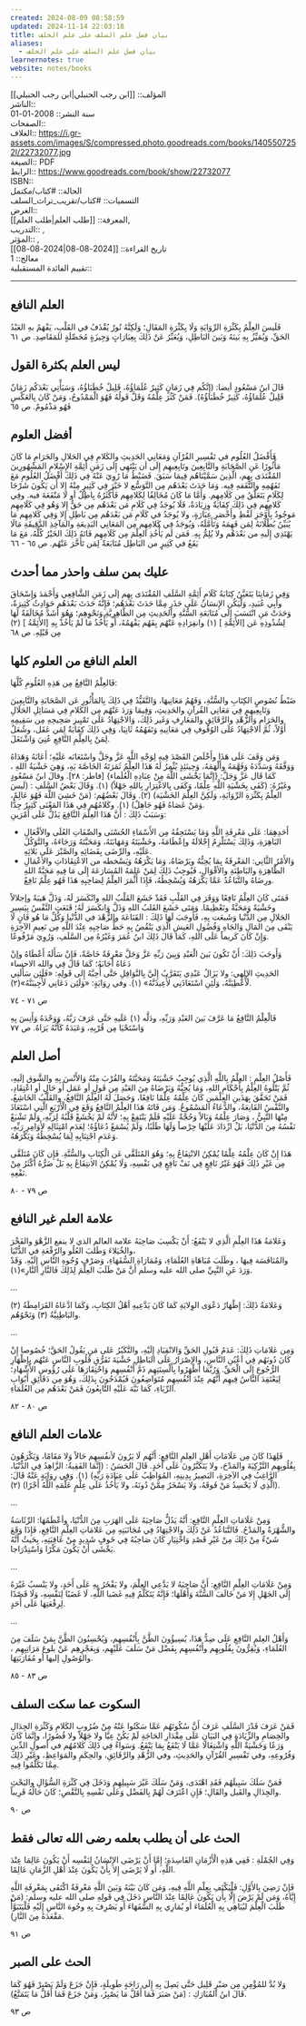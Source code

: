 ```yaml
---
created: 2024-08-09 08:58:59
updated: 2024-11-14 22:03:18
title: بيان فضل علم السلف على علم الخلف
aliases:
  - بيان فضل علم السلف على علم الخلف
learnernotes: true
website: notes/books
---
```


المؤلف:: [[ابن رجب الحنبلي|ابن رجب الحنبلي]]  
الناشر::  
سنة النشر:: 2008-01-01  
الصفحات::  
الغلاف:: <https://i.gr-assets.com/images/S/compressed.photo.goodreads.com/books/1405507252l/22732077.jpg>  
الصيغة:: PDF  
الرابط:: <https://www.goodreads.com/book/show/22732077>  
ISBN::  
الحالة:: #كتاب/مكتمل  
التسميات:: #كتاب/تقريب_تراث_السلف  
الغرض::  
المعرفة:: [[طلب العلم|طلب العلم]],  
التدريب:: ,  
المؤثر:: ,  
تاريخ القراءة:: [[2024-08-08|2024-08-08]]  
معالج:: 1  
تقييم الفائدة المستقبلية::

---

## العلم النافع

فَلَيسَ العِلْمُ بِكَثْرَةِ الرِّوَايَةِ وَلَا بِكَثْرَةِ المَقَالِ؛ وَلَكِنَّهُ نُورٌ يُقْذَفُ في القَلْبِ، يَفْهَمُ بهِ العَبْدُ الحَقِّ، وَيُمَيِّزُ بِهِ بَينَهُ وَبَينَ البَاطِلِ، وَيُعَبِّرُ عَنْ ذَلِكَ بِعِبَارَاتٍ وَجِيزَةٍ مُحَصِّلَةٍ للمَقَاصِدِ. ص ٦١

## ليس العلم بكثرة القول

قَالَ ابنُ مَسْعُودٍ أيضا: (إِنَّكُم فِي زَمَانٍ كَثِيرٌ عُلَمَاؤُهُ، قَلِيلٌ خُطَبَاؤُهُ، وَسَيَأْتِي بَعْدَكُم زَمَانٌ قَلِيلٌ عُلَمَاؤُهُ، كَثِيرٌ خُطَبَاؤُهُ). فَمَنْ كَثُرَ عِلْمُهُ وَقَلَّ قَولُهُ فَهُوَ الْمَمْدُوحُ، وَمَنْ كَانَ بِالعَكْسِ فَهُو مَذْمُومٌ. ص ٦٥

## أفضل العلوم

فَأَفْضَلُ العُلُوم في تَفْسِيرِ القُرْآنِ وَمَعَانِي الحَدِيثِ والكَلامِ فِي الحَلالِ والحَرَامِ مَا كَانَ مَأْثُورًا عَنِ الصَّحَابَةِ والتَّابِعِينَ وتَابِعِيهِم إِلَى أن يَنْتَهِي إِلَى زَمَنِ أَئِمَّةِ الإِسْلامِ المَشْهُورِينَ المُقْتَدَى بِهِم، الَّذِينَ سَمَّيْنَاهُم فِيمَا سَبَقَ. فَضَبْطُ مَا رُوِيَ عَنْهُ فِي ذَلِكَ أَفْضَلُ العُلُومِ مَعَ تَفَهُمِهِ والتَّفَقهِ فِيه. وَمَا حَدَثَ بَعْدَهُم مِن التَّوَسُّع لا خَيْرَ فِي كَثِيرٍ مِنْهُ إِلا أَن يَكُونَ شَرْحَا لِكَلَامٍ يَتَعَلَّقُ مِن كَلَامِهِم. وَأَمَّا مَا كَانَ مُخَالِفًا لِكَلامِهِم فَأَكْثَرُهُ بِاطِلٌ أو لا مَنْفَعَةَ فيه. وفِي كَلامِهِم فِي ذَلِكَ كِفَايَةٌ وِزِيَادَةٌ، فَلَا يُوجَدُ فِي كَلَامِ مَن بَعْدَهُم مِن حَقٌّ إِلا وَهُو فِي كَلَامِهِم مَوجُودٌ بِأَوْجَزِ لَفْظِ وأَخْصَرِ عِبَارَةٍ، ولا يُوجَدُ في كَلَامِ مَن بَعْدَهُم مِن بَاطِلِ إِلا وَفِي كَلامِهِم مَا يُبَيِّنُ بُطْلَانَهُ لِمَن فَهِمَهُ وَتَأَمَّلَهُ، وَيُوجَدُ فِي كَلامِهِم مِن المَعَانِي البَدِيعَةِ والمَآخِذِ الدَّقِيقَةِ مَالَا يَهْتَدِي إِلَيهِ من بَعْدَهُم ولا يُلِمُّ بِهِ. فَمَن لَم يَأْخُذِ العِلْمَ مِن كَلَامِهِم فَاتَهُ ذَلِكَ الخَيْرُ كُلُّهُ، مَعَ مَا يَقَعُ في كَثِيرٍ من البَاطِل مُتَابَعَةٌ لِمَن تَأَخَّرَ عَنْهُم. ص ٦٥ - ٦٦

## عليك بمن سلف واحذر مما أحدث

وَفِي زَمَانِنَا يَتَعَيَّنُ كِتَابَةُ كَلَامِ أَئِمَّةِ السَّلَفِ المُقْتَدَى بِهِم إلَى زَمَنِ الشَّافِعِي وَأَحْمَدَ وَإِسْحَاقَ وأَبِي عُبَيدِ، وَلْيَكُن الإِنسَانُ عَلَى حَذَرٍ مِمَّا حَدَثَ بَعْدَهُم؛ فَإِنَّهُ حَدَثَ بَعْدَهُم حَوَادِثُ كَثِيرَةٌ، وَحَدَتْ مَنِ انْتَسَبَ إِلَى مُتَابَعَةِ السُّنَّةِ والحَدِيثِ مِن الظَّاهِرِيَّةِ وَنَحْوِهِم؛ وَهُوَ أَشَدَّ مُخَالَفَةٌ لَهَا لِشُذُوذِهِ عَن [الأَئِمَّةِ ] (١) وانفِرَادِهِ عَنْهُم بِفَهُم يَفْهَمُهُ، أَو يَأْخُذُ مَا لَمْ يَأْخُذْ بِهِ [الأَئِمَّةُ ] (٢) مِن قَبْلِهِ. ص ٦٨

## العلم النافع من العلوم كلها

فَالعِلْمُ النَّافِعُ مِن هَذِهِ العُلُومِ كُلَّهَا:

ضَبْطُ نُصُوصٍ الكِتَابِ والسُّنَّةِ، وَفَهُمُ مَعَانِيهَا، وَالتَّقَيُّدُ فِي ذَلِكَ بِالمَأْثُورِ عَن الصَّحَابَةِ والتَّابِعِينَ وَتَابِعِيهِم فِي مَعَانِي القُرآنِ والحَدِيثِ، وَفِيمَا وَرَدَ عَنْهُم مِن الكَلامِ فِي مَسَائِلِ الحَلَالِ والحَرَامِ وَالزُّهْدِ والرَّقَائِقِ والمَعَارِفِ وَغَير ذَلِكَ، وَالاجْتِهَادُ عَلَى تَمْيِيزِ صَحِيحِهِ مِن سَقِيمِهِ أَوَّلاً، ثُمَّ الاجْتِهَادُ عَلَى الوُقُوفِ فِي مَعَانِيهِ وَتَفَهُمُهُ ثَانِيَا، وَفِي ذَلِكَ كِفَايَةٌ لِمَن عَقَل، وشُعَلٌ لِمَنْ بِالعِلْمِ النَّافِعِ عُنِيَ وَاشْتَغَلَ.

وَمَن وَقَفَ عَلَى هَذَا وأَخْلَصَ القَصْدَ فِيهِ لِوَجْهِ اللَّهِ عَزَّ وجَلَّ واسْتَعَانَه عَلَيْهِ؛ أَعَانَهُ وَهَدَاهُ وَوَفَّقَهُ وَسَدَّدَهُ وَفَهَّمَهُ وأَلْهَمَهُ، وَحِينَئِذٍ يُثْمِرُ لَهُ هَذَا العِلْمُ ثَمَرَتَهُ الخَاصَّةَ بَهِ، وَهِيَ خَشْيَةُ اللهِ ، كَمَا قَال عَزَّ وَجَلَّ: {إِنَّمَا يَخْشَى اللَّهَ مِنْ عِبَادِهِ الْعُلَماء} [فاطر: ٢٨]. وقالَ ابنُ مَسْعُودٍ وغَيْرُهُ: (كَفَى بِخَشْيَةِ اللَّهِ عِلْمًا، وَكَفَى بِالاغْتِرَارِ بِاللهِ جَهْلاً) (۱). وَقَالَ بَعْضُ السَّلَفِ : (لَيسَ العِلْمُ بِكَثْرَةِ الرِّوَايَةِ، وَلَكِنَّ العِلْمَ الخَشْيَة) (٢). وَقَالَ بَعْضُهُم: (مَنْ خَشِيَ اللَّهَ فَهُوَ عَالِمٌ، وَمَنْ عَصَاهُ فَهُو جَاهِلٌ) (۱). وكَلامُهُم فِي هَذَا المَعْنَى كَثِيرٌ جِدًّا.  
وَسَبَبُ ذَلِكَ : أَنَّ هَذَا العِلْمَ النَّافِعَ يَدُلُّ عَلَى أَمْرَينِ:

- أَحَدِهِمَا: عَلَى مَعْرِفَةِ اللَّهِ وَمَا يَسْتَحِقُهُ مِن الأَسْمَاءِ الحُسْنَى والصِّفَاتِ العُلَى والأفْعَالِ البَاهِرَةِ، وَذَلِكَ يَسْتَلْزِمُ إِجْلالَهُ وإعْظَامَهُ، وخَشْيَتَهُ وَمَهَابَتَهُ، وَمَحَبَّتَهُ وَرَجَاءَهُ، والتَّوَكُلَ عَلَيْهِ، والرِّضَى بِقَضَائِهِ والصَّبْرَ عَلَى بَلائِهِ.
- وَالأَمْرُ الثَّانِي: المَعْرِفَةُ بِمَا يُحِبُّهُ ويَرْضَاهُ، وَمَا يَكْرَهُهُ وَيَسْخطه من الاعْتِقَادَاتِ والأعْمَالِ الظَّاهِرَةِ والبَاطِنَةِ والأقْوَالِ، فَيُوجِبُ ذَلِكَ لِمَنْ عَلِمَهُ المُسَارَعَةَ إِلَى مَا فِيهِ مَحَبَّةٌ اللهِ ورِضَاهُ والتَّبَاعُدُ عَمَّا يَكْرَهُهُ وَيُسْخِطُهُ، فَإِذَا أَثْمَرَ العِلْمُ لِصَاحِبِهِ هَذَا فَهُو عِلْمٌ نَافِعٌ.

فَمَتَى كَانَ العِلْمُ نَافِعًا وَوَقَرَ فِي القَلْبِ فَقَدْ خَشَعَ القَلْبُ اللهِ وانْكَسَرَ لَهُ، وَذَلَّ هَيبَةً وإجلالاً وخَشْيَةً وَمَحَبَّةٌ وتَعْظِيمًا. وَمَتَى خَشَعَ القَلبُ اللهِ وَذَلَّ وَانكَسَرَ لَهُ؛ قَنَعَتِ النَّفْسُ بِيَسِيرِ الحَلالِ مِن الدُّنْيا وَشَبعَت بِهِ، فَأَوجَبَ لَهَا ذَلِكَ : القَنَاعَةَ والزُّهْدَ في الدُّنْيا وَكُلِّ مَا هُو فَانٍ لَا يَبْقَى مِنَ المَالِ وَالجَاهِ وَفُضُولِ العَيشِ الَّذِي يَنْقُصُ بِهِ حَظٍّ صَاحِبِهِ عِنْدَ اللَّهِ مِن نَعِيمِ الآخِرَةِ وَإِنْ كَانَ كَريماً عَلَى اللهِ، كَمَا قَالَ ذَلِكَ ابنُ عُمَرَ وَغَيْرُهُ مِن السَّلَفِ، وَرُوِيَ مَرْفُوعًا.

وَأَوجَبَ ذَلِكَ: أَنْ تَكُونَ بَينَ الْعَبْدِ وَبِينَ رَبِّهِ عَزَّ وَجَلَّ مَعْرِفَةٌ خَاصَّةٌ، فَإِنْ سَأَلَهُ أَعْطَاهُ وإنْ دَعَاهُ أَجَابَهُ؛ كَمَا قَالَ فِي والله الاحساء  
الحَدِيثِ الإِلهِي: ولا يَزَالُ عَبْدِي يَتَقَرَّبُ إِلَيَّ بِالنَّوَافِلِ حَتَّى أُحِبَّهُ إِلى قَولِهِ: «فَلَئِن سَأَلَنِي لَأُعْطِيَنَّهُ، وَلَئِنِ اسْتَعَاذَنِي لأُعِيذَنَّهُ» (١). وفي رِوَايَةٍ: «وَلَئِن دَعَانِي لَأُجِيبَنَّهُ»(۲).

ص ٧١ - ٧٤

فَالْعِلْمُ النَّافِعُ مَا عَرَّفَ بَينَ العَبْدِ وَرَبِّهِ، ودَلَّه (۱) عَلَيهِ حَتَّى عَرَفَ رَبَّهُ، وَوَحْدَهُ وَأَنِسَ بِهِ وَاسْتَحْيَا مِن قُرْبِهِ، وَعَبَدَهُ كَأَنَّهُ يَرَاهُ. ص ٧٧

## أصل العلم

فَأَصْلُ العِلْمِ : العِلْمُ بِاللَّهِ الَّذِي يُوجِبُ خَشْيَتَهُ وَمَحَبَّتَهُ والقُرْبَ مِنْهُ وَالأَنْسَ بِهِ والشَّوق إلَيهِ، ثُمَّ يَتْلُوهُ العِلْمُ بِأَحْكَامِ اللهِ، وَمَا يُحِبُّهُ وَيَرْضَاهُ مِنَ العَبْدِ مِن قَولٍ أو عَمَل أَو حَالٍ أو اعْتِقَادِ، فَمَنْ تَحَقَّقَ بِهَذَينِ العِلْمَينِ كَانَ عِلْمُهُ عِلْمًا نَافِعًا، وَحَصَلَ لَهُ العِلْمُ النَّافِعُ، والقَلْبُ الخَاشِعُ، والنَّفْسُ القَانِعَةُ، والدُّعَاءُ المَسْمُوعُ. وَمَن فَاتَهُ هَذَا العِلْمُ النَّافِعُ وَقَعَ فِي الْأَرْبَعِ الَّتِي اسْتَعَاذَ مِنْهَا النَّبِيُّ ، وَصَارَ عِلْمُهُ وَبَالاً وَحُجَّةٌ عَلَيْهِ فَلَمْ يَنْتَفِعْ بِهِ؛ لأَنَّهُ لَمْ يَخْشَعْ قَلْبُهُ لِرَبِّهِ، وَلَمْ تَشْبَعْ نَفْسُهُ مِنَ الدُّنْيَا، بَلْ ازْدَادَ عَلَيْهَا حِرْصاً وَلَهَا طَلَبًا، وَلَمْ يُسْمَعْ دُعَاؤُهُ؛ لِعَدَمِ امْتِثَالِهِ لأَوَامِرِ رَبِّهِ، وَعَدَمِ اجْتِنَابِهِ لِمَا يُسْخِطُهُ وَيَكْرَهُهُ.

هَذَا إِنْ كَانَ عِلْمُهُ عِلْمًا يُمْكِنُ الانْتِفَاعُ بِهِ؛ وَهُوَ المُتَلَقَّى عَن الْكِتَابِ والسُّنَّةِ. فَإِن كَانَ مُتَلَقَّى مِن غَيْرِ ذَلِكَ فَهُوَ غَيْرُ نَافِعٍ فِي نَفْ نَافِعٍ فِي نَفْسِهِ، وَلَا يُمْكِنُ الانتِفَاعُ بِهِ بَلْ ضَرُّهُ أَكْثَرُ مِنْ نَفْعِهِ.

ص ٧٩ - ٨٠

## علامة العلم غير النافع

وَعَلامَةُ هَذَا العِلْمِ الَّذِي لا يَنْفَعُ: أَنْ يَكْسِبَ صَاحِبَهُ علامة العالم الذي لا ينفع الزَّهْوَ والفَخْرَ والخُيَلاءَ وَطَلبَ العُلُو والرّفْعَةِ في الدُّنْيَا،  
والمُنَافَسَة فِيهَا ، وطَلَبَ مُبَاهَاةِ العُلَمَاءِ، وَمُمَارَاةِ السُّفَهَاءِ، وَصَرْفِ وُجُوهِ النَّاسِ إِلَيْهِ. وَقَدْ وَرَدَ عَنِ النَّبِيِّ صلى الله عليه وسلم أَنَّ مَنْ طَلَبَ العِلْمَ لِذَلِكَ فَالنَّارِ النَّارِ»(۱).

…

وَعَلامَةُ ذَلِكَ: إِظْهَارُ دَعْوَى الوِلايَةِ كَمَا كَانَ يَدَّعِيهِ أهْلُ الكِتَابِ، وَكَمَا ادَّعَاهُ القَرَامِطَةُ (٢) والبَاطِنِيَّةُ (۳) وَنَحْوُهُم.

…

وَمِن عَلامَاتِ ذَلِكَ: عَدَمُ قَبُولِ الحَقِّ وَالانْقِيَادِ إِلَيْهِ، والتَّكَبُرُ عَلى مَن يَقُولُ الحَقَّ؛ خُصُوصا إِنْ كَانَ دُونَهُم فِي أعْيُنِ النَّاسِ، والإصْرَارُ عَلَى البَاطِلِ خَشْيَةَ تَفَرُّقِ قُلُوبِ النَّاسِ عَنْهُم بِإِظْهَارِ الرُّجُوعِ إِلَى الْحَقِّ. وَرُبَّمَا أظْهَرُوا بِأَلْسِنَتِهِم ذَمَّ أَنْفُسِهِم وَاحْتِقَارَهَا عَلَى رُؤُوسِ الأَشْهَادِ؛ لِيَعْتَقِدَ النَّاسُ فِيهِم أَنَّهُم عِنْدَ أَنْفُسِهِم مُتَوَاضِعُونَ فَيُمْدَحُونَ بِذَلِكَ، وَهُوَ مِن دَقَائِقِ أَبْوَابِ الرِّيَاءِ، كَمَا نَبَّهَ عَلَيْهِ التَّابِعُونَ فَمَنْ بَعْدَهُم مِن العُلَمَاءِ.

ص ٨٠ - ٨٢

## علامات العلم النافع

فَلِهَذَا كَانَ مِن عَلَامَاتِ أَهْلِ العِلمِ النَّافِعِ: أَنَّهُم لَا يَرُونَ لأنفُسِهِم حَالاً وَلا مَقَامًا، وَيَكْرَهُونَ بِقُلُوبِهِم التَّزْكِيَةَ والمَدْحَ، ولا يَتَكَبَّرُونَ عَلَى أَحَدٍ. قَالَ الحَسَنُ : (إِنَّمَا الفَقِيةُ: الزَّاهِدُ فِي الدُّنْيَا، الرَّاغِبُ فِي الآخِرَةِ، البَصِيرُ بِدِينِهِ، المُوَاظِبُ عَلَى عِبَادَةِ رَبِّهِ) (۱). وَفِي رِوَايَةٍ عَنْهُ قَالَ: (الَّذِي لَا يَحْسِدُ مَنْ فَوقَهُ، وَلا يَسْخَرُ مِمَّنْ دُونَهُ، ولا يَأْخُذُ عَلَى عِلْمٍ عَلَّمَهِ اللَّهُ أَجْرًا) (۲).

…

وَمِنْ عَلَامَاتِ العِلْمِ النَّافِعِ: أَنَّهُ يَدُلُّ صَاحِبَهُ عَلَى الهَرَبِ مِنَ الدُّنْيَا، وأعْظَمُهَا: الرِّئَاسَةُ والشُّهْرَةُ والمَدْحُ. فَالتَّبَاعُدُ عَنْ ذَلِكَ والاجْتِهَادُ فِي مُجَانَبَتِهِ مِن عَلامَاتِ العِلْمِ النَّافِعِ، فَإِذَا وَقَعَ شَيْءٌ مِنْ ذَلِكَ مِنْ غَيْرِ قَصْدِ وَاخْتِيَارِ كَانَ صَاحِبُهُ فِي خَوفٍ شَدِيدٍ مِنْ عَاقِبَتِهِ، بِحَيثُ أَنَّهُ يَخْشَى أَنْ يَكُونَ مَكْرًا وَاسْتِدْرَاجا.

…

وَمِنْ عَلَامَاتِ العِلْمِ النَّافِعِ: أَنَّ صَاحِبَهُ لا يَدَّعِي العِلْمَ، ولا يَفْخَرُ بِهِ عَلَى أَحَدٍ، ولا يَنْسبُ غَيْرَهُ إِلَى الجَهْلِ إِلا مَنْ خَالَفَ السُّنَّةَ وَأَهْلَهَا؛ فَإِنَّهُ يَتَكَلَّمُ فِيهِ غَضَبا اللَّهِ، لَا غَضَبًا لِنَفْسِهِ، وَلَا قَصْدًا لِرِفْعَتِهَا عَلَى أَحَدٍ.

…

وَأَهْلُ العِلمِ النَّافِعِ عَلَى ضِدُّ هَذَا، يُسِيؤُونَ الظَّنَّ بِأَنْفُسِهِم، وَيُحْسِنُونَ الظَّنَّ بِمَنْ سَلَفَ مِنَ العُلَمَاءِ، وَيُقِرُّونَ بِقُلُوبِهِم وأَنْفُسِهِم بِفَضْل مَنْ سَلَفَ عَلَيْهِم، وَبِعَجْزِهِم عَنْ بلوغ مَرَاتِبِهِم ، والوُصُولِ إليها أو مُقَارَبَتِهَا.

ص ٨٣ - ٨٥

## السكوت عما سكت السلف

فَمَنْ عَرَفَ قَدْرَ السَّلَفِ عَرَفَ أَنَّ سُكُوتَهُم عَمَّا سَكَتُوا عَنْهُ مِنْ ضُرُوبِ الكَلامِ وَكَثْرَةِ الجِدَالِ والخِصَامِ والزِّيَادَةِ فِي البَيَانِ عَلَى مِقْدَارِ الحَاجَةِ لَمْ يَكُنْ عِيَّا ولا جَهْلاً ولا قُصُورًا، وإِنَّمَا كَانَ وَرَعًا وَخَشْيَةٌ اللَّهِ وَاشْتِغَالَا عَمَّا لَا يَنْفَعُ بِمَا يَنْفَعُ. وَسَواءٌ فِي ذَلِكَ كَلامُهُم في أصولِ الدِّينِ وَفُرُوعِهِ، وفي تَفْسِيرِ القُرْآنِ والحَدِيثِ، وفي الزُّهْدِ والرَّقَائِقِ، والحِكَمِ والمَوَاعِظِ، وغَيْرِ ذَلِكَ مِمَّا تَكَلَّمُوا فِيهِ.

فَمَنْ سَلَكَ سَبِيلَهُم فَقَدِ اهْتَدَى، وَمَنْ سَلَكَ غَيْرَ سَبِيلِهِم وَدَخَلَ فِي كَثْرَةِ السُّؤَالِ والبَحْثِ والجِدَالِ والقَيل والقَالِ؛ فَإِنِ اعْتَرَفَ لَهُمْ بِالفَضْل وَعَلَى نَفْسِهِ بِالنَّقْصِ؛ كَانَ حَالُهُ قَرِيباً.

ص ٩٠

## الحث على أن يطلب بعلمه رضى الله تعالى فقط

وَفِي الجُمْلَةِ : فَفِي هَذِهِ الْأَزْمَانِ الفَاسِدَةِ؛ إِمَّا أَنْ يَرْضَى الإِنْسَانُ لِنَفْسِه أَنْ يَكُونَ عَالِمَا عِنْدَ اللَّهِ، أَو لَا يَرْضَى إِلا بِأَنْ يَكُونَ عِنْدَ أَهْلِ الزَّمَانِ عَالِمًا.

فَإِنْ رَضِيَ بِالأَوَّلِ: فَلْيَكْتَفِ بِعِلْمِ اللَّهِ فِيهِ، وَمَن كَانَ بَيْنَهُ وَبَينَ اللَّهِ مَعْرِفَةٌ اكْتَفَى بِمَعْرِفَةِ اللَّهِ إِيَّاهُ، وَمَن لَمْ يَرْضَ إِلَّا بِأَن يَكُونَ عَالِمًا عِنْدَ النَّاسِ دَخَلَ فِي قَولِهِ صلى الله عليه وسلم: (مَنْ طَلَبَ الْعِلْمَ ليُبَاهِي بِهِ الْعُلَمَاءَ أو يُمَارِي بِهِ السُّفَهَاءَ أَو يَصْرِفَ بِهِ وجُوهَ النَّاسِ إِلَيْهِ فَلْيَتَبَوَّأْ مَقْعَدَهُ مِنَ النَّارِ).

ص ٩١

## الحث على الصبر

وَلا بُدَّ للمُؤْمِنِ مِن صَبْرٍ قَلِيل حَتَّى يَصِلَ بِهِ إِلَى رَاحَةٍ طَوِيلَةٍ، فَإِنْ جَزَعَ وَلَمْ يَصْبِرْ فَهُوَ كَمَا قَالَ ابنُ المُبَارَكِ : (مَنْ صَبَرَ فَمَا أَقَلَّ مَا يَصْبِرُ، وَمَنْ جَزَعَ فَمَا أَقَلَّ مَا يَتَمَتَّعُ).

ص ٩٣

